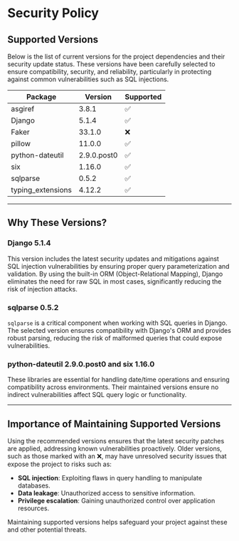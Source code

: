 # Security Policy

## Supported Versions

Below is the list of current versions for the project dependencies and their security update status. These versions have been carefully selected to ensure compatibility, security, and reliability, particularly in protecting against common vulnerabilities such as SQL injections.

| Package           | Version       | Supported          |
| ------------------ | ------------- | ------------------ |
| asgiref           | 3.8.1         | :white_check_mark: |
| Django            | 5.1.4         | :white_check_mark: |
| Faker             | 33.1.0        | :x:                |
| pillow            | 11.0.0        | :white_check_mark: |
| python-dateutil   | 2.9.0.post0   | :white_check_mark: |
| six               | 1.16.0        | :white_check_mark: |
| sqlparse          | 0.5.2         | :white_check_mark: |
| typing_extensions | 4.12.2        | :white_check_mark: |

---

## Why These Versions?

### Django 5.1.4
This version includes the latest security updates and mitigations against SQL injection vulnerabilities by ensuring proper query parameterization and validation. By using the built-in ORM (Object-Relational Mapping), Django eliminates the need for raw SQL in most cases, significantly reducing the risk of injection attacks.

### sqlparse 0.5.2
`sqlparse` is a critical component when working with SQL queries in Django. The selected version ensures compatibility with Django's ORM and provides robust parsing, reducing the risk of malformed queries that could expose vulnerabilities.

### python-dateutil 2.9.0.post0 and six 1.16.0
These libraries are essential for handling date/time operations and ensuring compatibility across environments. Their maintained versions ensure no indirect vulnerabilities affect SQL query logic or functionality.

---

## Importance of Maintaining Supported Versions

Using the recommended versions ensures that the latest security patches are applied, addressing known vulnerabilities proactively. Older versions, such as those marked with an ❌, may have unresolved security issues that expose the project to risks such as:

- **SQL injection**: Exploiting flaws in query handling to manipulate databases.
- **Data leakage**: Unauthorized access to sensitive information.
- **Privilege escalation**: Gaining unauthorized control over application resources.

Maintaining supported versions helps safeguard your project against these and other potential threats.
